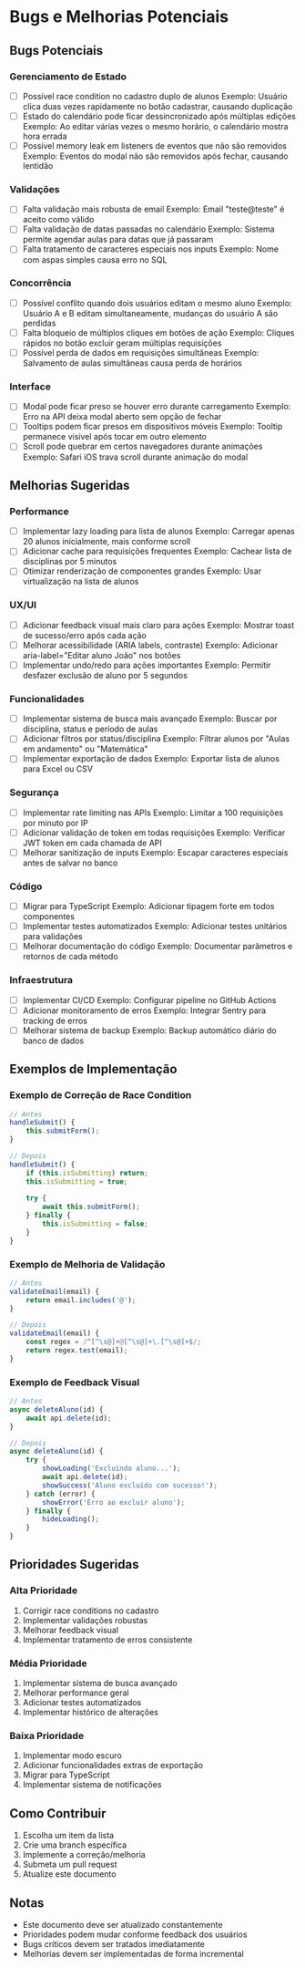 # Bugs e Melhorias Potenciais

## Bugs Potenciais

### Gerenciamento de Estado
- [ ] Possível race condition no cadastro duplo de alunos
    Exemplo: Usuário clica duas vezes rapidamente no botão cadastrar, causando duplicação
- [ ] Estado do calendário pode ficar dessincronizado após múltiplas edições
    Exemplo: Ao editar várias vezes o mesmo horário, o calendário mostra hora errada
- [ ] Possível memory leak em listeners de eventos que não são removidos
    Exemplo: Eventos do modal não são removidos após fechar, causando lentidão

### Validações
- [ ] Falta validação mais robusta de email
    Exemplo: Email "teste@teste" é aceito como válido
- [ ] Falta validação de datas passadas no calendário
    Exemplo: Sistema permite agendar aulas para datas que já passaram
- [ ] Falta tratamento de caracteres especiais nos inputs
    Exemplo: Nome com aspas simples causa erro no SQL

### Concorrência
- [ ] Possível conflito quando dois usuários editam o mesmo aluno
    Exemplo: Usuário A e B editam simultaneamente, mudanças do usuário A são perdidas
- [ ] Falta bloqueio de múltiplos cliques em botões de ação
    Exemplo: Cliques rápidos no botão excluir geram múltiplas requisições
- [ ] Possível perda de dados em requisições simultâneas
    Exemplo: Salvamento de aulas simultâneas causa perda de horários

### Interface
- [ ] Modal pode ficar preso se houver erro durante carregamento
    Exemplo: Erro na API deixa modal aberto sem opção de fechar
- [ ] Tooltips podem ficar presos em dispositivos móveis
    Exemplo: Tooltip permanece visível após tocar em outro elemento
- [ ] Scroll pode quebrar em certos navegadores durante animações
    Exemplo: Safari iOS trava scroll durante animação do modal

## Melhorias Sugeridas

### Performance
- [ ] Implementar lazy loading para lista de alunos
    Exemplo: Carregar apenas 20 alunos inicialmente, mais conforme scroll
- [ ] Adicionar cache para requisições frequentes
    Exemplo: Cachear lista de disciplinas por 5 minutos
- [ ] Otimizar renderização de componentes grandes
    Exemplo: Usar virtualização na lista de alunos

### UX/UI
- [ ] Adicionar feedback visual mais claro para ações
    Exemplo: Mostrar toast de sucesso/erro após cada ação
- [ ] Melhorar acessibilidade (ARIA labels, contraste)
    Exemplo: Adicionar aria-label="Editar aluno João" nos botões
- [ ] Implementar undo/redo para ações importantes
    Exemplo: Permitir desfazer exclusão de aluno por 5 segundos

### Funcionalidades
- [ ] Implementar sistema de busca mais avançado
    Exemplo: Buscar por disciplina, status e período de aulas
- [ ] Adicionar filtros por status/disciplina
    Exemplo: Filtrar alunos por "Aulas em andamento" ou "Matemática"
- [ ] Implementar exportação de dados
    Exemplo: Exportar lista de alunos para Excel ou CSV

### Segurança
- [ ] Implementar rate limiting nas APIs
    Exemplo: Limitar a 100 requisições por minuto por IP
- [ ] Adicionar validação de token em todas requisições
    Exemplo: Verificar JWT token em cada chamada de API
- [ ] Melhorar sanitização de inputs
    Exemplo: Escapar caracteres especiais antes de salvar no banco

### Código
- [ ] Migrar para TypeScript
    Exemplo: Adicionar tipagem forte em todos componentes
- [ ] Implementar testes automatizados
    Exemplo: Adicionar testes unitários para validações
- [ ] Melhorar documentação do código
    Exemplo: Documentar parâmetros e retornos de cada método

### Infraestrutura
- [ ] Implementar CI/CD
    Exemplo: Configurar pipeline no GitHub Actions
- [ ] Adicionar monitoramento de erros
    Exemplo: Integrar Sentry para tracking de erros
- [ ] Melhorar sistema de backup
    Exemplo: Backup automático diário do banco de dados

## Exemplos de Implementação

### Exemplo de Correção de Race Condition
```javascript
// Antes
handleSubmit() {
    this.submitForm();
}

// Depois
handleSubmit() {
    if (this.isSubmitting) return;
    this.isSubmitting = true;
    
    try {
        await this.submitForm();
    } finally {
        this.isSubmitting = false;
    }
}
```

### Exemplo de Melhoria de Validação
```javascript
// Antes
validateEmail(email) {
    return email.includes('@');
}

// Depois
validateEmail(email) {
    const regex = /^[^\s@]+@[^\s@]+\.[^\s@]+$/;
    return regex.test(email);
}
```

### Exemplo de Feedback Visual
```javascript
// Antes
async deleteAluno(id) {
    await api.delete(id);
}

// Depois
async deleteAluno(id) {
    try {
        showLoading('Excluindo aluno...');
        await api.delete(id);
        showSuccess('Aluno excluído com sucesso!');
    } catch (error) {
        showError('Erro ao excluir aluno');
    } finally {
        hideLoading();
    }
}
```

## Prioridades Sugeridas

### Alta Prioridade
1. Corrigir race conditions no cadastro
2. Implementar validações robustas
3. Melhorar feedback visual
4. Implementar tratamento de erros consistente

### Média Prioridade
1. Implementar sistema de busca avançado
2. Melhorar performance geral
3. Adicionar testes automatizados
4. Implementar histórico de alterações

### Baixa Prioridade
1. Implementar modo escuro
2. Adicionar funcionalidades extras de exportação
3. Migrar para TypeScript
4. Implementar sistema de notificações

## Como Contribuir
1. Escolha um item da lista
2. Crie uma branch específica
3. Implemente a correção/melhoria
4. Submeta um pull request
5. Atualize este documento

## Notas
- Este documento deve ser atualizado constantemente
- Prioridades podem mudar conforme feedback dos usuários
- Bugs críticos devem ser tratados imediatamente
- Melhorias devem ser implementadas de forma incremental
